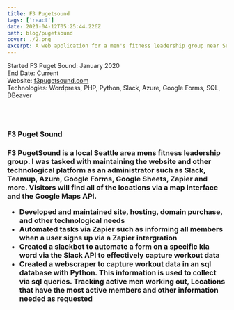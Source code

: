 ```yaml
---
title: F3 Pugetsound
tags: ['react']
date: 2021-04-12T05:25:44.226Z
path: blog/pugetsound
cover: ./2.png
excerpt: A web application for a men's fitness leadership group near Seattle Washington
---
```


Started F3 Puget Sound: January 2020
</br>
End Date: Current
</br>
Website: [f3pugetsound.com](https://www.f3pugetsound.com/) </br>
Technologies: Wordpress, PHP, Python, Slack, Azure, Google Forms, SQL, DBeaver

</br>
</br>
<h3>F3 Puget Sound<h3>
F3 PugetSound is a local Seattle area mens fitness leadership group. I was tasked with maintaining the website and other technological platform as an administrator such as Slack, Teamup, Azure, Google Forms, Google Sheets, Zapier and more. Visitors will find all of the locations via a map interface and the Google Maps API.

</br>

<ul>
<li>
Developed and maintained site, hosting, domain purchase, and other technological needs
</li>
<li>
Automated tasks via Zapier such as informing all members when a user signs up via a Zapier intergration
</li>
<li>
Created a slackbot to automate a form on a specific kia word via the Slack API to effectively capture workout data
</li>
<li>
Created a webscraper to capture workout data in an sql database with Python. This information is used to collect via sql queries. Tracking active men working out, Locations that have the most active members and other information needed as requested 
</li>
</br>
</ul>
